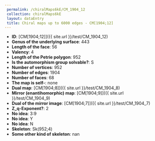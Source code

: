 ```yaml
--- 
 permalink: /chiralMaps6kE/CM_1904_12 
 collection: chiralMaps6kE
 layout: dataEntry
 title: Chiral maps up to 6000 edges - CM[1904;12]
---
```


- **ID**: [CM[1904;12]]({{ site.url }}/test/CM_1904_12)
- **Genus of the underlying surface**: 443
- **Length of the face**: 56
- **Valency**: 4
- **Length of the Petrie polygon**: 952
- **Is the automorphism group solvable?**: S
- **Number of vertices**: 952
- **Number of edges**: 1904
- **Number of faces**: 68
- **The map is self-**: none
- **Dual map**: [CM[1904;8]]({{ site.url }}/test/CM_1904_8)
- **Mirror (enantihomorphic) map**: [CM[1904;9]]({{ site.url }}/test/CM_1904_9)
- **Dual of the mirror image**: [CM[1904;7]]({{ site.url }}/test/CM_1904_7)
- **Z_q-Exponent?**: 2
- **No idea**:  3:9
- **No idea**: Y
- **No idea**: N
- **Skeleton**: Sk(952;4)
- **Some other kind of skeleton**: nan
